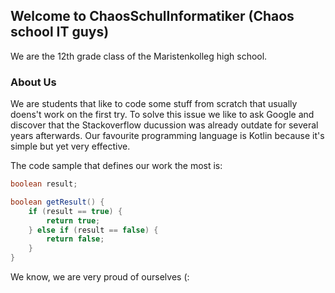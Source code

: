 ## Welcome to ChaosSchulInformatiker (Chaos school IT guys)
We are the 12th grade class of the Maristenkolleg high school. 

### About Us

We are students that like to code some stuff from scratch that usually doens't work on the first try.
To solve this issue we like to ask Google and discover that the Stackoverflow ducussion was already outdate for several years afterwards.
Our favourite programming language is Kotlin because it's simple but yet very effective.

The code sample that defines our work the most is:
```java
boolean result;

boolean getResult() {
    if (result == true) {
        return true;
    } else if (result == false) {
        return false;
    }
}
```

We know, we are very proud of ourselves (:
